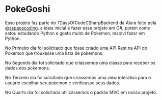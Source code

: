 # PokeGoshi

Esse projeto faz parte do 7DaysOfCodeCSharpBackend da Alura feito pela [@sspacecoding](https://github.com/sspacecoding), a ideia inicial é fazer esse projeto em C#, porém como estou estudando Python e gosto muito de Pokemon, resolvi fazer em Python.

  No Primeiro dia foi solicitado que fosse criado uma API Rest na API do Pokemon que trouxesse uma lista de pokemons.

  No Segundo dia foi solicitado que criássemos uma classe para receber os dados dos pokemons.

  No Terceiro dia foi solicitado que criássemos uma view interativa para o usuário escolhar seu pokemon e verificasse seus dados.

  No Quarto dia foi solicitado utilizássemos o padrão MVC em nosso projeto.
